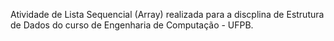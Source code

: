 Atividade de Lista Sequencial (Array) realizada para a discplina de Estrutura de Dados do curso de Engenharia de Computação - UFPB.
